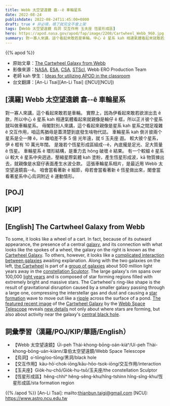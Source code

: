 ```yaml
---
title: Webb 太空望遠鏡 翕--ê 車輪星系
date: 2022-08-24
publishdate: 2022-08-24T11:45:00+0800
draft: true # 非必填，填了就完全不會上架
tags: [Webb 太空望遠鏡 烏洞 交互作用 玉夫座 恆星形成區]
hero: https://apod.nasa.gov/apod/fap/image/2208/Cartwheel_Webb_960.jpg
summary: 對一寡人來講，這个看起來敢若是車輪。中心 ê 星系 kah 相連氣體看起來就敢若是輪仔 ê 框，所以正爿彼个星系就叫做車輪星系。
---
```


{{% apod %}}

- 原始文章：[The Cartwheel Galaxy from Webb](https://apod.nasa.gov/apod/ap220824.html)
- 影像來源：[NASA](https://www.nasa.gov/), [ESA](https://www.esa.int/), [CSA](https://www.asc-csa.gc.ca/eng/), [STScI](https://www.stsci.edu/), Webb ERO Production Team
- 老師 kah 學生：[Ideas for utilizing APOD in the classroom](https://apod.nasa.gov/apod/lib/apodclass.html)
- 台文翻譯：[An-Li Tsai][An-Li Tsai] ([NCU][NCU])

## [漢羅] Webb 太空望遠鏡 翕--ê 車輪星系
對一寡人來講，這个看起來敢若是車輪。
實際上，因為伊看起來敢若欲湠出去 ê 款，所以中心 ê 星系 kah 相連氣體看起來就親像是輪仔 ê 框，所以正爿彼个星系就叫做車輪星系。
毋閣對別人來講，這个看起來親像是星系 kah 星系之間足複雜 ê 交互作用，咱這馬猶毋是蓋清楚到底發生啥物代誌。
車輪星系 kah 倒爿彼兩个星系是仝一陣 ê，in 離咱差不多 5 億 光年遠，就 tī 玉夫座 遐。
較大彼个星系，伊 ê 框有 10 萬光年闊。
是幾若个恆星形成區組成--ê，內底攏是足光、足大質量 ê 恆星。
車輪星系 ê 環形結構，是重力去 hŏng 破壞 ê 結果。
有一个較細 ê 星系 ùi 較大 ê 星系中央迵過，壓縮星際氣體 kah 塗粉，產生恆星形成波，kā 物質捒出去，就親像是水窟仔表面產生水波仝款。
這張車輪星系相片，是最近用 Webb 太空望遠鏡翕--ê。
咱會當看著新 ê 細節，毋若會當看著新 ê 恆星做出來，閣會當看著星系中心烏洞附近 ê 運動情形。

## [POJ]

## [KIP]

## [English] The Cartwheel Galaxy from Webb
To some, it looks like a wheel of a cart.
In fact, because of its outward appearance, the presence of a central [galaxy][galaxy], and its connection with what looks like the spokes of a wheel, the galaxy on the right is known as the [Cartwheel Galaxy][Cartwheel Galaxy 1].
To others, however, it looks like a [complicated interaction between galaxies][complicated interaction between galaxies] awaiting explanation.
Along with the two galaxies on the left, [the Cartwheel][the Cartwheel] is part of a [group of galaxies][group of galaxies] about 500 million light years away in the [constellation Sculptor][constellation Sculptor].
The large galaxy's rim spans over 100,000 [light years][light years] and is composed of star forming regions filled with extremely bright and massive stars.
The Cartwheel's ring-like shape is the result of gravitational disruption caused by a smaller galaxy passing through a large one, compressing the interstellar gas and dust and causing a [star formation][star formation] wave to move out like a [ripple][ripple] across the surface of a pond.
[The featured recent image][The featured recent image] of the [Cartwheel Galaxy][Cartwheel Galaxy 2] by the [Webb Space Telescope][Webb Space Telescope] reveals [new details][new details] not only about where stars are forming, but also about activity near the galaxy's [central black hole][central black hole e].

## 詞彙學習（漢羅/POJ/KIP/華語/English）
- 【Webb 太空望遠鏡】Úi-peh Thài-khong-bōng-oán-kiàⁿ/Uí-peh Thài-khong-bōng-uán-kiànn/韋伯太空望遠鏡/Webb Space Telescope
- 【烏洞】o͘-tōng/oo-tōng/黑洞/black hole
- 【交互作用】kāu-hō͘-chok-iōng/kāu-hōo-tsok-iōng/交互作用/interaction
- 【玉夫座】Gio̍k-hu-chō/Gio̍k-hu-tsō/玉夫座/the constellation Sculptor
- 【恆星形成區】hêng-chhiⁿ hêng-sêng-khu/hîng-tshinn hîng-sîng-khu/恆星形成區/sta formation region

{{% /apod %}}
[An-Li Tsai]: mailto:thianbun.taigi@gmail.com
[NCU]: https://www.astro.ncu.edu.tw

[copyright]: https://apod.nasa.gov/apod/fap/lib/about_apod.html#srapply


[galaxy]:https://science.nasa.gov/astrophysics/focus-areas/what-are-galaxies
[Cartwheel Galaxy 1]:https://en.wikipedia.org/wiki/Cartwheel_Galaxy
[complicated interaction between galaxies]:https://apod.nasa.gov/apod/ap130514.html
[the Cartwheel]:https://apod.nasa.gov/apod/ap060118.html
[group of galaxies]:https://apod.nasa.gov/apod/ap070319.html
[constellation Sculptor]:http://hawastsoc.org/deepsky/scl/index.html
[light years]:https://spaceplace.nasa.gov/light-year/en/
[star formation]:https://science.nasa.gov/astrophysics/focus-areas/how-do-stars-form-and-evolve
[ripple]:https://www.youtube.com/watch?v=T9QwiBFN9gI
[The featured recent image]:https://webbtelescope.org/contents/news-releases/2022/news-2022-039
[Cartwheel Galaxy 2]:https://youtu.be/bfAjQX-eapc
[Webb Space Telescope]:https://www.nasa.gov/mission_pages/webb/observatory/index.html
[new details]:https://img.buzzfeed.com/buzzfeed-static/static/2016-05/3/13/enhanced/webdr09/enhanced-30243-1462295029-5.jpg
[central black hole e]:https://apod.nasa.gov/apod/ap210804.html
[central black hole t]:https://apod.tw/daily/20210804/
